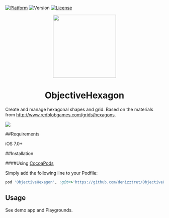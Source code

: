 [![Platform](http://img.shields.io/badge/platform-iOS-blue.svg?style=flat)](https://github.com/denizztret/ObjectiveHexagon)
![Version](https://img.shields.io/badge/pod-v0.2.0-blue.svg?style=flat)
[![License](http://img.shields.io/badge/license-MIT-green.svg?style=flat)](https://github.com/denizztret/ObjectiveHexagon/blob/master/LICENSE)

<p align="center"><img src="https://github.com/denizztret/ObjectiveHexagon/blob/master/Screenshots/icon-blue-hexagon.png" height="200"/>
</p>

<h1 align="center">ObjectiveHexagon</h1>

Create and manage hexagonal shapes and grid. 
Based on the materials from http://www.redblobgames.com/grids/hexagons.

[<img src="https://github.com/denizztret/ObjectiveHexagon/blob/master/Screenshots/screens.png"/>](https://github.com/denizztret/ObjectiveHexagon/blob/master/Screenshots/screens.png)

##Requirements

iOS 7.0+

##Installation

####Using [CocoaPods](http://cocoapods.org)

Simply add the following line to your Podfile:

```ruby
pod 'ObjectiveHexagon', :git=>'https://github.com/denizztret/ObjectiveHexagon.git', :tag=>'0.2.0'
```
## Usage

See demo app and Playgrounds.
